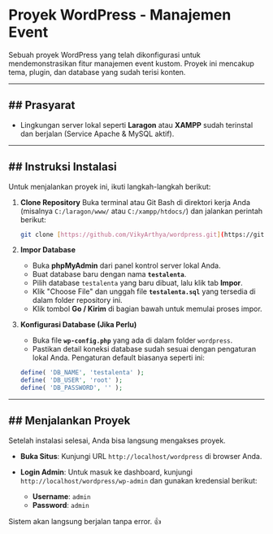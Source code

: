 # Proyek WordPress - Manajemen Event

Sebuah proyek WordPress yang telah dikonfigurasi untuk mendemonstrasikan fitur manajemen event kustom. Proyek ini mencakup tema, plugin, dan database yang sudah terisi konten.

---

## ## Prasyarat

- Lingkungan server lokal seperti **Laragon** atau **XAMPP** sudah terinstal dan berjalan (Service Apache & MySQL aktif).

---

## ## Instruksi Instalasi

Untuk menjalankan proyek ini, ikuti langkah-langkah berikut:

1.  **Clone Repository**
    Buka terminal atau Git Bash di direktori kerja Anda (misalnya `C:/laragon/www/` atau `C:/xampp/htdocs/`) dan jalankan perintah berikut:

    ```bash
    git clone [https://github.com/VikyArthya/wordpress.git](https://github.com/VikyArthya/wordpress.git)
    ```

2.  **Impor Database**

    - Buka **phpMyAdmin** dari panel kontrol server lokal Anda.
    - Buat database baru dengan nama **`testalenta`**.
    - Pilih database `testalenta` yang baru dibuat, lalu klik tab **Impor**.
    - Klik "Choose File" dan unggah file **`testalenta.sql`** yang tersedia di dalam folder repository ini.
    - Klik tombol **Go / Kirim** di bagian bawah untuk memulai proses impor.

3.  **Konfigurasi Database (Jika Perlu)**
    - Buka file **`wp-config.php`** yang ada di dalam folder `wordpress`.
    - Pastikan detail koneksi database sudah sesuai dengan pengaturan lokal Anda. Pengaturan default biasanya seperti ini:
    ```php
    define( 'DB_NAME', 'testalenta' );
    define( 'DB_USER', 'root' );
    define( 'DB_PASSWORD', '' );
    ```

---

## ## Menjalankan Proyek

Setelah instalasi selesai, Anda bisa langsung mengakses proyek.

- **Buka Situs**: Kunjungi URL `http://localhost/wordpress` di browser Anda.

- **Login Admin**: Untuk masuk ke dashboard, kunjungi `http://localhost/wordpress/wp-admin` dan gunakan kredensial berikut:
  - **Username**: `admin`
  - **Password**: `admin`

Sistem akan langsung berjalan tanpa error. 👍
